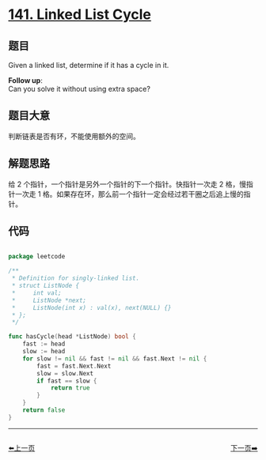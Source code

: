 # [141. Linked List Cycle](https://leetcode.com/problems/linked-list-cycle/description/)

## 题目

Given a linked list, determine if it has a cycle in it.

**Follow up**:   
Can you solve it without using extra space?



## 题目大意

判断链表是否有环，不能使用额外的空间。

## 解题思路

给 2 个指针，一个指针是另外一个指针的下一个指针。快指针一次走 2 格，慢指针一次走 1 格。如果存在环，那么前一个指针一定会经过若干圈之后追上慢的指针。

## 代码

```go

package leetcode

/**
 * Definition for singly-linked list.
 * struct ListNode {
 *     int val;
 *     ListNode *next;
 *     ListNode(int x) : val(x), next(NULL) {}
 * };
 */

func hasCycle(head *ListNode) bool {
	fast := head
	slow := head
	for slow != nil && fast != nil && fast.Next != nil {
		fast = fast.Next.Next
		slow = slow.Next
		if fast == slow {
			return true
		}
	}
	return false
}

```


----------------------------------------------
<div style="display: flex;justify-content: space-between;align-items: center;">
<p><a href="https://books.halfrost.com/leetcode/ChapterFour/0100~0199/0138.Copy-List-With-Random-Pointer/">⬅️上一页</a></p>
<p><a href="https://books.halfrost.com/leetcode/ChapterFour/0100~0199/0142.Linked-List-Cycle-II/">下一页➡️</a></p>
</div>
